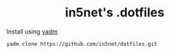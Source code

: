 <h1 align="center">in5net's .dotfiles</h1>

Install using [yadm](https://yadm.io)

`yadm clone https://github.com/in5net/dotfiles.git`
